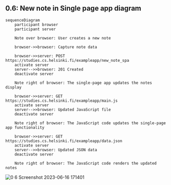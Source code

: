 ## 0.6: New note in Single page app diagram

```
sequenceDiagram
    participant browser
    participant server

    Note over browser: User creates a new note

    browser->>browser: Capture note data

    browser->>server: POST https://studies.cs.helsinki.fi/exampleapp/new_note_spa
    activate server
    server-->>browser: 201 Created
    deactivate server

    Note right of browser: The single-page app updates the notes display

    browser->>server: GET https://studies.cs.helsinki.fi/exampleapp/main.js
    activate server
    server-->>browser: Updated JavaScript file
    deactivate server

    Note right of browser: The JavaScript code updates the single-page app functionality

    browser->>server: GET https://studies.cs.helsinki.fi/exampleapp/data.json
    activate server
    server-->>browser: Updated JSON data
    deactivate server

    Note right of browser: The JavaScript code renders the updated notes
```

![0 6 Screenshot 2023-06-16 171401](https://github.com/Court534/CS-Full-Stack-Open/assets/85391216/93be4ec0-f339-4d34-a289-cadae6564111)
